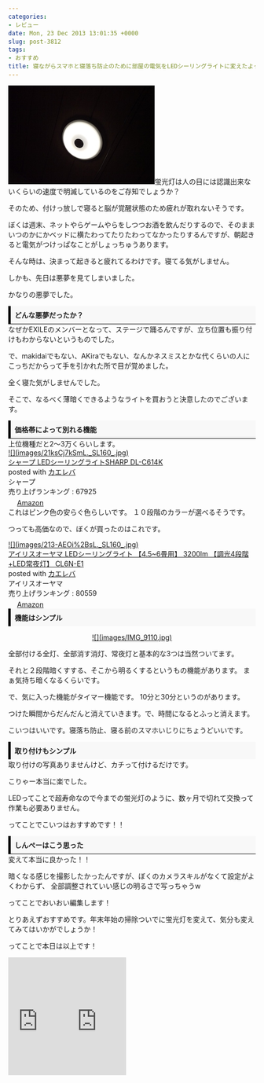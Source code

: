 ```yaml
---
categories:
- レビュー
date: Mon, 23 Dec 2013 13:01:35 +0000
slug: post-3812
tags:
- おすすめ
title: 寝ながらスマホと寝落ち防止のために部屋の電気をLEDシーリングライトに変えたよって話
---
```


![](images/IMG_9111.jpg)蛍光灯は人の目には認識出来ないくらいの速度で明滅しているのをご存知でしょうか？<!--more-->

そのため、付けっ放しで寝ると脳が覚醒状態のため疲れが取れないそうです。

ぼくは週末、ネットやらゲームやらをしつつお酒を飲んだりするので、そのままいつのかにかベッドに横たわってたりたわってなかったりするんですが、朝起きると電気がつけっぱなことがしょっちゅうあります。

そんな時は、決まって起きると疲れてるわけです。寝てる気がしません。

しかも、先日は悪夢を見てしまいました。

かなりの悪夢でした。
<div style="padding: 8px 8px; border-color: #000000; border-width: 0 0 1px 5px; border-style: solid; background: #F8F8F8;"><b>どんな悪夢だったか？</b></div>
なぜかEXILEのメンバーとなって、ステージで踊るんですが、立ち位置も振り付けもわからないというものでした。

で、makidaiでもない、AKiraでもない、なんかネスミスとかな代くらいの人にこっちだからって手を引かれた所で目が覚めました。

全く寝た気がしませんでした。

そこで、なるべく薄暗くできるようなライトを買おうと決意したのでございます。
<div style="padding: 8px 8px; border-color: #000000; border-width: 0 0 1px 5px; border-style: solid; background: #F8F8F8;"><b>価格帯によって別れる機能</b></div>
上位機種だと2〜3万くらいします。
<div class="booklink-box">
<div class="booklink-image"><a href="http://www.amazon.co.jp/exec/obidos/ASIN/B00BR9XVIQ/warawareotoko-22/ref=nosim/" target="_blank" rel="nofollow noopener">![](images/21ksCj7kSmL._SL160_.jpg)</a></div>
<div class="kaerebalink-info">
<div class="kaerebalink-name"><a href="http://www.amazon.co.jp/exec/obidos/ASIN/B00BR9XVIQ/warawareotoko-22/ref=nosim/" target="_blank" rel="nofollow noopener">シャープ LEDシーリングライトSHARP DL-C614K</a></div>
<div class="kaerebalink-powered-date">posted with <a href="http://kaereba.com" target="_blank" rel="nofollow noopener"> カエレバ</a></div>
<div class="kaerebalink-detail">シャープ</div>
<div class="kaerebalink-rank">
<div class="kaerebalink-salesranking" style="margin-bottom: 5px;">売り上げランキング : 67925</div>
</div>
</div>
<div class="kaerebalink-footer">
<div class="shoplinkamazon" style="display: inline; padding-right: 5px; background: url('http://img.yomereba.com/simple4.gif') 0 0 no-repeat; padding: 2px 0 2px 18px; white-space: nowrap;"><a title="アマゾン" href="http://www.amazon.co.jp/gp/search?keywords=DL-C614K&amp;__mk_ja_JP=%83J%83%5E%83J%83i&amp;tag=warawareotoko-22" target="_blank" rel="nofollow noopener">Amazon</a></div>
</div>
<div class="booklink-footer" style="clear: left;"></div>
</div>
これはピンク色の安らぐ色らしいです。
１０段階のカラーが選べるそうです。

つっても高価なので、ぼくが買ったのはこれです。
<div class="booklink-box">
<div class="booklink-image"><a href="http://www.amazon.co.jp/exec/obidos/ASIN/B0080AN018/warawareotoko-22/ref=nosim/" target="_blank" rel="nofollow noopener">![](images/213-AEOi%2BsL._SL160_.jpg)</a></div>
<div class="kaerebalink-info">
<div class="kaerebalink-name"><a href="http://www.amazon.co.jp/exec/obidos/ASIN/B0080AN018/warawareotoko-22/ref=nosim/" target="_blank" rel="nofollow noopener">アイリスオーヤマ LEDシーリングライト 【4.5~6畳用】 3200lm 【調光4段階+LED常夜灯】 CL6N-E1</a></div>
<div class="kaerebalink-powered-date">posted with <a href="http://kaereba.com" target="_blank" rel="nofollow noopener"> カエレバ</a></div>
<div class="kaerebalink-detail">アイリスオーヤマ</div>
<div class="kaerebalink-rank">
<div class="kaerebalink-salesranking" style="margin-bottom: 5px;">売り上げランキング : 80559</div>
</div>
</div>
<div class="kaerebalink-footer">
<div class="shoplinkamazon" style="display: inline; padding-right: 5px; background: url('http://img.yomereba.com/simple4.gif') 0 0 no-repeat; padding: 2px 0 2px 18px; white-space: nowrap;"><a title="アマゾン" href="http://www.amazon.co.jp/gp/search?keywords=CL6N-E1&amp;__mk_ja_JP=%83J%83%5E%83J%83i&amp;tag=warawareotoko-22" target="_blank" rel="nofollow noopener">Amazon</a></div>
</div>
<div class="booklink-footer" style="clear: left;"></div>
</div>
<div style="padding: 8px 8px; border-color: #000000; border-width: 0 0 0px 5px; border-style: solid; background: #F8F8F8;"><b>機能はシンプル</b></div>
<p style="text-align: center;"><a href="images/IMG_9110.jpg">![](images/IMG_9110.jpg)</a></p>
全部付ける全灯、全部消す消灯、常夜灯と基本的な3つは当然ついてます。

それと２段階暗くすする、そこから明るくするというもの機能があります。
まぁ気持ち暗くなるくらいです。

で、気に入った機能がタイマー機能です。
10分と30分というのがあります。

つけた瞬間からだんだんと消えていきます。で、時間になるとふっと消えます。

こいつはいいです。寝落ち防止、寝る前のスマホいじりにちょうどいいです。
<div style="padding: 8px 8px; border-color: #000000; border-width: 0 0 0px 5px; border-style: solid; background: #F8F8F8;"><b>取り付けもシンプル</b></div>
取り付けの写真ありませんけど、カチって付けるだけです。

こりゃー本当に楽でした。

LEDってことで超寿命なので今までの蛍光灯のように、数ヶ月で切れて交換って作業も必要ありません。

ってことでこいつはおすすめです！！
<div style="padding: 8px 8px; border-color: #000000; border-width: 0 0 1px 5px; border-style: solid; background: #F8F8F8;"><b>しんぺーはこう思った</b></div>
変えて本当に良かった！！

暗くなる感じを撮影したかったんですが、ぼくのカメラスキルがなくて設定がよくわからず、
全部調整されていい感じの明るさで写っちゃうw

ってことでおいおい編集します！

とりあえずおすすめです。年末年始の掃除ついでに蛍光灯を変えて、気分も変えてみてはいかがでしょうか！

ってことで本日は以上です！

<iframe style="width: 120px; height: 240px;" src="http://rcm-fe.amazon-adsystem.com/e/cm?lt1=_blank&amp;bc1=000000&amp;IS2=1&amp;bg1=FFFFFF&amp;fc1=000000&amp;lc1=0000FF&amp;t=warawareotoko-22&amp;o=9&amp;p=8&amp;l=as4&amp;m=amazon&amp;f=ifr&amp;ref=ss_til&amp;asins=B00BR9XVIQ" width="300" height="150" frameborder="0" marginwidth="0" marginheight="0" scrolling="no"></iframe><iframe style="width: 120px; height: 240px;" src="http://rcm-fe.amazon-adsystem.com/e/cm?lt1=_blank&amp;bc1=000000&amp;IS2=1&amp;bg1=FFFFFF&amp;fc1=000000&amp;lc1=0000FF&amp;t=warawareotoko-22&amp;o=9&amp;p=8&amp;l=as4&amp;m=amazon&amp;f=ifr&amp;ref=ss_til&amp;asins=B0080AN018" width="300" height="150" frameborder="0" marginwidth="0" marginheight="0" scrolling="no"></iframe>